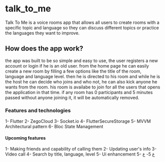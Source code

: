 # talk_to_me

Talk To Me is a voice rooms app that allows all users to create rooms with a specific topic and language so they can discuss different topics or practice the languages they want to improve.

## How does the app work?

the app was built to be so simple and easy to use, the user registers a new account or login if he is an old user.
from the home page he can easily create a new room by filling a few options like the title of the room, language and language level.
then he is directed to his room and while he is the host he can decide who joins and who not, he can also kick anyone he wants from the room.
his room is availabe to join for all the users that opens the application in that time.
if any room has 0 participants and 5 minutes passed without anyone joining it, it will be automatically removed.

### Features and technologies

1- Flutter
2- ZegoCloud
3- Socket.io
4- FlutterSecureStorage
5- MVVM Architectural pattern
6- Bloc State Management

#### Upcoming features
1- Making friends and capability of calling them
2- Updating user's info
3- Video call
4- Search by title, language, level
5- Ui enhancement
5- ع
5- ع
